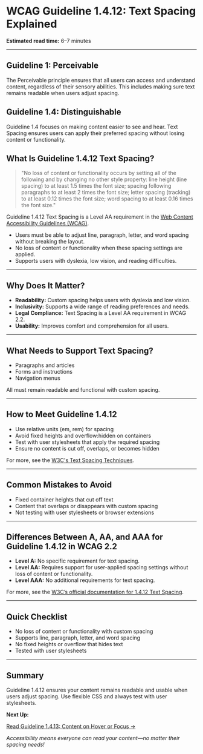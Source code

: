 <!--
title: WCAG Guideline 1.4.12: Text Spacing Explained
series: Making the Web Accessible for All
description: A practical guide to WCAG Guideline 1.4.12 (Text Spacing)—what it means, why it matters, and how to ensure your content is readable with custom spacing.
keywords: wcag 1.4.12, text spacing, accessibility, web standards, readability, user styles
image: WCAG-Series-1.4.12.png
imageAlt: Blue text on yellow background saying, "Web Content Accessibiilty Guiedlines (WCAG) 1.4.12, Text Spacing"
status: published
date: 2025-07-01
-->

# **WCAG Guideline 1.4.12: Text Spacing Explained**

**Estimated read time:** 6–7 minutes

---

## **Guideline 1: Perceivable**

The Perceivable principle ensures that all users can access and understand content, regardless of their sensory abilities. This includes making sure text remains readable when users adjust spacing.

## **Guideline 1.4: Distinguishable**

Guideline 1.4 focuses on making content easier to see and hear. Text Spacing ensures users can apply their preferred spacing without losing content or functionality.

## **What Is Guideline 1.4.12 Text Spacing?**

<!-- [Illustration: Text blocks with different line, letter, and word spacing] -->

> "No loss of content or functionality occurs by setting all of the following and by changing no other style property: line height (line spacing) to at least 1.5 times the font size; spacing following paragraphs to at least 2 times the font size; letter spacing (tracking) to at least 0.12 times the font size; word spacing to at least 0.16 times the font size."

Guideline 1.4.12 Text Spacing is a Level AA requirement in the [Web Content Accessibility Guidelines (WCAG)](https://www.w3.org/WAI/WCAG22/quickref/#text-spacing).

- Users must be able to adjust line, paragraph, letter, and word spacing without breaking the layout.
- No loss of content or functionality when these spacing settings are applied.
- Supports users with dyslexia, low vision, and reading difficulties.

---

## **Why Does It Matter?**

<!-- [Infographic: User with dyslexia icon, text spacing controls, and a warning sign for overlapping text] -->

- **Readability:** Custom spacing helps users with dyslexia and low vision.
- **Inclusivity:** Supports a wide range of reading preferences and needs.
- **Legal Compliance:** Text Spacing is a Level AA requirement in WCAG 2.2.
- **Usability:** Improves comfort and comprehension for all users.

---

## **What Needs to Support Text Spacing?**

<!-- [Grid: Paragraphs, forms, and menus, all shown with custom spacing applied] -->

- Paragraphs and articles
- Forms and instructions
- Navigation menus

All must remain readable and functional with custom spacing.

---

## **How to Meet Guideline 1.4.12**

<!-- [Side-by-side: Text block with default spacing vs. text block with user-customized spacing] -->

- Use relative units (em, rem) for spacing
- Avoid fixed heights and overflow:hidden on containers
- Test with user stylesheets that apply the required spacing
- Ensure no content is cut off, overlaps, or becomes hidden

For more, see the [W3C's Text Spacing Techniques](https://www.w3.org/WAI/WCAG22/Techniques/css/C21).

---

## **Common Mistakes to Avoid**

<!-- [Do/Don't graphic: Left side with readable, spaced text, right side with overlapping or cut-off text] -->

- Fixed container heights that cut off text
- Content that overlaps or disappears with custom spacing
- Not testing with user stylesheets or browser extensions

---

## **Differences Between A, AA, and AAA for Guideline 1.4.12 in WCAG 2.2**

<!-- [Infographic: Three columns labeled A, AA, AAA with example requirements for each] -->

- **Level A:** No specific requirement for text spacing.
- **Level AA:** Requires support for user-applied spacing settings without loss of content or functionality.
- **Level AAA:** No additional requirements for text spacing.

For more, see the [W3C’s official documentation for 1.4.12 Text Spacing](https://www.w3.org/WAI/WCAG22/Understanding/text-spacing.html).

---

## **Quick Checklist**

<!-- [Checklist graphic: Icons for line height, paragraph spacing, letter spacing, and word spacing] -->

- No loss of content or functionality with custom spacing
- Supports line, paragraph, letter, and word spacing
- No fixed heights or overflow that hides text
- Tested with user stylesheets

---

## **Summary**

<!-- [Illustration: User reading a web page with custom text spacing applied] -->

Guideline 1.4.12 ensures your content remains readable and usable when users adjust spacing. Use flexible CSS and always test with user stylesheets.

**Next Up:**

[Read Guideline 1.4.13: Content on Hover or Focus →](WCAG-Guideline-1-4-13-Content-on-Hover-or-Focus-Explained)

*Accessibility means everyone can read your content—no matter their spacing needs!*
